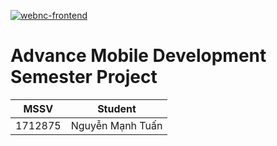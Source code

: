 [![webnc-frontend](https://img.shields.io/endpoint?url=https://dashboard.cypress.io/badge/simple/z6pvfd/main&style=flat&logo=cypress)](https://dashboard.cypress.io/projects/z6pvfd/runs)

# Advance Mobile Development Semester Project

| MSSV    | Student          |
| ------- | ---------------- |
| 1712875 | Nguyễn Mạnh Tuấn |
